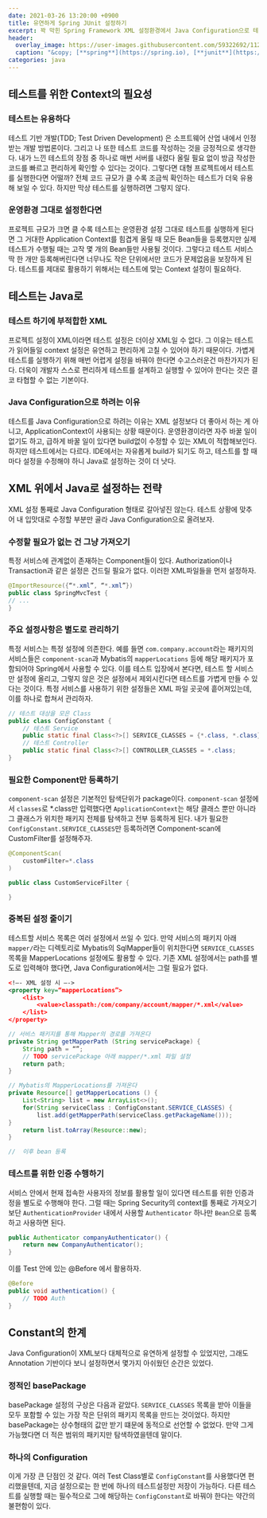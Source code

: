 ```yaml
---
date: 2021-03-26 13:20:00 +0900
title: 유연하게 Spring JUnit 설정하기
excerpt: 꽉 막힌 Spring Framework XML 설정환경에서 Java Configuration으로 테스트를 구사하는 전략
header:
  overlay_image: https://user-images.githubusercontent.com/59322692/112853559-efcd8200-90e7-11eb-9d66-1ec8e99b1c6a.png
  caption: "&copy; [**spring**](https://spring.io), [**junit**](https://github.com/junit-team/junit4)"
categories: java
---
```


## 테스트를 위한 Context의 필요성

### 테스트는 유용하다

테스트 기반 개발(TDD; Test Driven Development) 은 소프트웨어 산업 내에서
인정받는 개발 방법론이다. 그리고 나 또한 테스트 코드를 작성하는 것을
긍정적으로 생각한다. 내가 느낀 테스트의 장점 중 하나로 매번 서버를 내렸다 올릴
필요 없이 방금 작성한 코드를 빠르고 편리하게 확인할 수 있다는 것이다. 그렇다면
대형 프로젝트에서 테스트를 실행한다면 어떨까? 전체 코드 규모가 클 수록 조금씩
확인하는 테스트가 더욱 유용해 보일 수 있다. 하지만 막상 테스트를 실행하려면
그렇지 않다.

### 운영환경 그대로 설정한다면

프로젝트 규모가 크면 클 수록 테스트는 운영환경 설정 그대로 테스트를 실행하게
된다면 그 거대한 Application Context를 힘겹게 올릴 때 모든 Bean들을 등록했지만
실제 테스트가 수행될 때는 고작 몇 개의 Bean들만 사용될 것이다. 그렇다고 테스트
서비스 딱 한 개만 등록해버린다면 너무나도 작은 단위에서만 코드가 문제없음을
보장하게 된다. 테스트를 제대로 활용하기 위해서는 테스트에 맞는 Context 설정이
필요하다.

## 테스트는 Java로

### 테스트 하기에 부적합한 XML

프로젝트 설정이 XML이라면 테스트 설정은 더이상 XML일 수 없다. 그 이유는
테스트가 읽어들일 context 설정은 유연하고 편리하게 고칠 수 있어야 하기
때문이다. 가볍게 테스트를 실행하기 위해 매번 어렵게 설정을 바꿔야 한다면
수고스러운건 마찬가지가 된다. 더욱이 개발자 스스로 편리하게 테스트를 설계하고
실행할 수 있어야 한다는 것은 결코 타협할 수 없는 기본이다.

### Java Configuration으로 하려는 이유

테스트를 Java Configuration으로 하려는 이유는 XML 설정보다 더 좋아서 하는 게
아니고, ApplicationContext이 사용되는 상황 때문이다. 운영환경이라면 자주 바꿀
일이 없기도 하고, 급하게 바꿀 일이 있다면 build없이 수정할 수 있는 XML이
적합해보인다. 하지만 테스트에서는 다르다. IDE에서는 자유롭게 build가 되기도
하고, 테스트를 할 때마다 설정을 수정해야 하니 Java로 설정하는 것이 더 낫다.

## XML 위에서 Java로 설정하는 전략

XML 설정 통째로 Java Configuration 형태로 갈아넣진 않는다. 테스트 상황에
맞추어 내 입맛대로 수정할 부분만 골라 Java Configuration으로 올려보자.

### 수정할 필요가 없는 건 그냥 가져오기

특정 서비스에 관계없이 존재하는 Component들이 있다. Authorization이나
Transaction과 같은 설정은 건드릴 필요가 없다. 이러한 XML파일들을 먼저
설정하자.

```java
@ImportResource({“*.xml”, “*.xml”})
public class SpringMvcTest {
// ...
}
```

### 주요 설정사항은 별도로 관리하기

특정 서비스는 특정 설정에 의존한다. 예를 들면 `com.company.account`라는
패키지의 서비스들은 `component-scan`과 Mybatis의 `mapperLocations` 등에 해당
패키지가 포함되어야 Spring에서 사용할 수 있다. 이를 테스트 입장에서 본다면,
테스트 할 서비스만 설정에 올리고, 그렇지 않은 것은 설정에서 제외시킨다면
테스트를 가볍게 만들 수 있다는 것이다. 특정 서비스를 사용하기 위한 설정들은
XML 파일 곳곳에 흩어져있는데, 이를 하나로 합쳐서 관리하자.
```java
// 테스트 대상을 모은 Class
public class ConfigConstant {
    // 테스트 Service
    public static final Class<?>[] SERVICE_CLASSES = {*.class, *.class};
    // 테스트 Controller
    public static final Class<?>[] CONTROLLER_CLASSES = *.class;
}
```

### 필요한 Component만 등록하기

`component-scan` 설정은 기본적인 탐색단위가 package이다. `component-scan`
설정에서 `classes`로 *.class만 입력했다면 `ApplicationContext`는 해당 클래스
뿐만 아니라 그 클래스가 위치한 패키지 전체를 탐색하고 전부 등록하게 된다. 내가
필요한 `ConfigConstant.SERVICE_CLASSES`만 등록하려면 Component-scan에
CustomFilter를 설정해주자.

```java
@ComponentScan(
    customFilter=*.class
)
``` 

```java
public class CustomServiceFilter {

}
```

### 중복된 설정 줄이기

테스트할 서비스 목록은 여러 설정에서 쓰일 수 있다. 만약 서비스의 패키지 아래
`mapper/`라는 디렉토리로 Mybatis의 SqlMapper들이 위치한다면
`SERVICE_CLASSES`목록을 MapperLocations 설정에도 활용할 수 있다. 기존 XML
설정에서는 path를 별도로 입력해야 했다면, Java Configuration에서는 그럴 필요가
없다.

```xml
<!—- XML 설정 시 —->
<property key=“mapperLocations”>
    <list>
	    <value>classpath:/com/company/account/mapper/*.xml</value>
    </list>
</property>
```

```java
// 서비스 패키지를 통해 Mapper의 경로를 가져온다
private String getMapperPath (String servicePackage) {
    String path = “”;
    // TODO servicePackage 아래 mapper/*.xml 파일 설정
    return path;
}

// Mybatis의 MapperLocations를 가져온다 
private Resource[] getMapperLocations () {
    List<String> list = new ArrayList<>();
    for(String serviceClass : ConfigConstant.SERVICE_CLASSES) {
        list.add(getMapperPath(serviceClass.getPackageName()));
}
    return list.toArray(Resource::new);
}

//  이후 bean 등록
```

### 테스트를 위한 인증 수행하기

서비스 안에서 현재 접속한 사용자의 정보를 활용할 일이 있다면 테스트를 위한
인증과정을 별도로 수행해야 한다. 그럴 때는 Spring Security의 context를 통째로
가져오기 보단 `AuthenticationProvider` 내에서 사용할 `Authenticator` 하나만
`Bean`으로 등록하고 사용하면 된다.

```java
public Authenticator companyAuthenticator() {
    return new CompanyAuthenticator();
}
```

이를 Test 안에 있는 @Before 에서 활용하자.

```java
@Before
public void authentication() {
    // TODO Auth
}
```

## Constant의 한계

Java Configuration이 XML보다 대체적으로 유연하게 설정할 수 있었지만, 그래도
Annotation 기반이다 보니 설정하면서 몇가지 아쉬웠던 순간은 있었다.

### 정적인 basePackage

basePackage 설정의 구상은 다음과 같았다. `SERVICE_CLASSES` 목록을 받아 이들을
모두 포함할 수 있는 가장 작은 단위의 패키지 목록을 만드는 것이었다. 하지만
basePackage는 상수형태의 값만 받기 떄문에 동적으로 선언할 수 없었다. 만약 그게
가능했다면 더 적은 범위의 패키지만 탐색하였을텐데 말이다.

### 하나의 Configuration

이게 가장 큰 단점인 것 같다. 여러 Test Class별로 `ConfigConstant`를 사용했다면
편리했을텐데, 지금 설정으로는 한 번에 하나의 테스트설정만 저장이 가능하다.
다른 테스트를 실행할 때는 필수적으로 그에 해당하는 `ConfigConstant`로 바꿔야
한다는 약간의 불편함이 있다.
